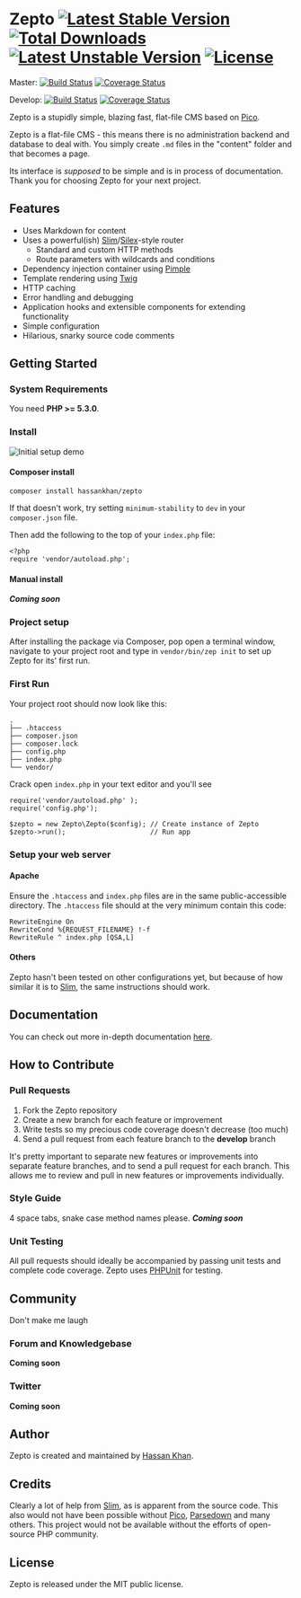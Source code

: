 # Zepto [![Latest Stable Version](https://poser.pugx.org/hassankhan/zepto/v/stable.png)](https://packagist.org/packages/hassankhan/zepto) [![Total Downloads](https://poser.pugx.org/hassankhan/zepto/downloads.png)](https://packagist.org/packages/hassankhan/zepto) [![Latest Unstable Version](https://poser.pugx.org/hassankhan/zepto/v/unstable.png)](https://packagist.org/packages/hassankhan/zepto) [![License](https://poser.pugx.org/hassankhan/zepto/license.png)](https://packagist.org/packages/hassankhan/zepto)

Master: [![Build Status](https://travis-ci.org/hassankhan/Zepto.png?branch=master)](https://travis-ci.org/hassankhan/Zepto) [![Coverage Status](https://coveralls.io/repos/hassankhan/Zepto/badge.png?branch=master)](https://coveralls.io/r/hassankhan/Zepto?branch=master)

Develop: [![Build Status](https://travis-ci.org/hassankhan/Zepto.png?branch=develop)](https://travis-ci.org/hassankhan/Zepto) [![Coverage Status](https://coveralls.io/repos/hassankhan/Zepto/badge.png?branch=develop)](https://coveralls.io/r/hassankhan/Zepto?branch=develop)

Zepto is a stupidly simple, blazing fast, flat-file CMS based on [Pico](http://pico.dev7studios.com).

Zepto is a flat-file CMS - this means there is no administration backend and database to deal with. You simply create ``.md`` files in the "content" folder and that becomes a page.

Its interface is _supposed_ to be simple and is in process of documentation. Thank you for choosing Zepto for your next project.

## Features

* Uses Markdown for content
* Uses a powerful(ish) [Slim](http://slimframework.com/)/[Silex](http://silex.sensiolabs.org/)-style router
    * Standard and custom HTTP methods
    * Route parameters with wildcards and conditions
* Dependency injection container using [Pimple]()
* Template rendering using [Twig]()
* HTTP caching
* Error handling and debugging
* Application hooks and extensible components for extending functionality
* Simple configuration
* Hilarious, snarky source code comments

## Getting Started

### System Requirements

You need **PHP >= 5.3.0**.

### Install

![Initial setup demo](https://github.com/hassankhan/Zepto/wiki/img/zepto-setup.gif)

#### Composer install
    composer install hassankhan/zepto

If that doesn't work, try setting ``minimum-stability`` to ``dev`` in your ``composer.json`` file.

Then add the following to the top of your ``index.php`` file:

    <?php
    require 'vendor/autoload.php';

#### Manual install

***Coming soon***

### Project setup

After installing the package via Composer, pop open a terminal window, navigate to your project root and type in ``vendor/bin/zep init`` to set up Zepto for its' first run.


### First Run

Your project root should now look like this:

    .
    ├── .htaccess
    ├── composer.json
    ├── composer.lock
    ├── config.php
    ├── index.php
    └── vendor/

Crack open ``index.php`` in your text editor and you'll see

    require('vendor/autoload.php' );
    require('config.php');

    $zepto = new Zepto\Zepto($config); // Create instance of Zepto
    $zepto->run();                     // Run app

### Setup your web server

#### Apache

Ensure the `.htaccess` and `index.php` files are in the same public-accessible directory. The `.htaccess` file should at the very minimum contain this code:

    RewriteEngine On
    RewriteCond %{REQUEST_FILENAME} !-f
    RewriteRule ^ index.php [QSA,L]

#### Others

Zepto hasn't been tested on other configurations yet, but because of how similar it is to [Slim](), the same instructions should work.

## Documentation

You can check out more in-depth documentation [here](https://github.com/hassankhan/Zepto/wiki/Documentation).

## How to Contribute

### Pull Requests

1. Fork the Zepto repository
2. Create a new branch for each feature or improvement
3. Write tests so my precious code coverage doesn't decrease (too much)
3. Send a pull request from each feature branch to the **develop** branch

It's pretty important to separate new features or improvements into separate feature branches, and to send a pull request for each branch. This allows me to review and pull in new features or improvements individually.

### Style Guide

4 space tabs, snake case method names please.
***Coming soon***

### Unit Testing

All pull requests should ideally be accompanied by passing unit tests and complete code coverage. Zepto uses [PHPUnit](https://github.com/sebastianbergmann/phpunit/) for testing.

## Community

Don't make me laugh

### Forum and Knowledgebase

**Coming soon**

### Twitter

**Coming soon**

## Author

Zepto is created and maintained by [Hassan Khan](http://hassankhan.me).

## Credits

Clearly a lot of help from [Slim](), as is apparent from the source code. This also would not have been possible without [Pico](), [Parsedown]() and many others. This project would not be available without the efforts of open-source PHP community.

## License

Zepto is released under the MIT public license.
